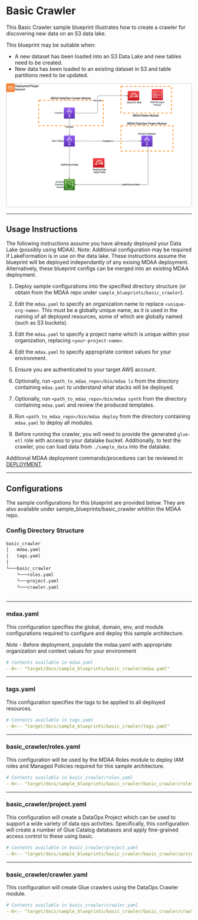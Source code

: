 # Basic Crawler

This Basic Crawler sample blueprint illustrates how to create a crawler for discovering new data on an S3 data lake.

This blueprint may be suitable when:

* A new dataset has been loaded into an S3 Data Lake and new tables need to be created.
* New data has been loaded to an existing dataset in S3 and table partitions need to be updated.

![Basic Crawler](docs/basic_crawler.png)

***

## Usage Instructions

The following instructions assume you have already deployed your Data Lake (possibly using MDAA). Note: Additional configuration may be required if LakeFormation is in use on the data lake. These instructions assume the blueprint will be deployed independantly of any exising MDAA deployment. Alternatively, these blueprint configs can be merged into an existing MDAA deployment.

1. Deploy sample configurations into the specified directory structure (or obtain from the MDAA repo under `sample_blueprints/basic_crawler`).

2. Edit the `mdaa.yaml` to specify an organization name to replace `<unique-org-name>`. This must be a globally unique name, as it is used in the naming of all deployed resources, some of which are globally named (such as S3 buckets).

3. Edit the `mdaa.yaml` to specify a project name which is unique within your organization, replacing `<your-project-name>`.

4. Edit the `mdaa.yaml` to specify appropriate context values for your environment.

5. Ensure you are authenticated to your target AWS account.

6. Optionally, run `<path_to_mdaa_repo>/bin/mdaa ls` from the directory containing `mdaa.yaml` to understand what stacks will be deployed.

7. Optionally, run `<path_to_mdaa_repo>/bin/mdaa synth` from the directory containing `mdaa.yaml` and review the produced templates.

8. Run `<path_to_mdaa_repo>/bin/mdaa deploy` from the directory containing `mdaa.yaml` to deploy all modules.

9. Before running the crawler, you will need to provide the generated `glue-etl` role with access to your datalake bucket. Additionally, to test the crawler, you can load data from `./sample_data` into the datalake.

Additional MDAA deployment commands/procedures can be reviewed in [DEPLOYMENT](../../DEPLOYMENT.md).

***

## Configurations

The sample configurations for this blueprint are provided below. They are also available under sample_blueprints/basic_crawler whithin the MDAA repo.

### Config Directory Structure

```bash
basic_crawler
│   mdaa.yaml
│   tags.yaml
│
└───basic_crawler
    └───roles.yaml
    └───project.yaml
    └───crawler.yaml
 
```

***

### mdaa.yaml

This configuration specifies the global, domain, env, and module configurations required to configure and deploy this sample architecture.

*Note* - Before deployment, populate the mdaa.yaml with appropriate organization and context values for your environment

```yaml
# Contents available in mdaa.yaml
--8<-- "target/docs/sample_blueprints/basic_crawler/mdaa.yaml"
```

***

### tags.yaml

This configuration specifies the tags to be applied to all deployed resources.

```yaml
# Contents available in tags.yaml
--8<-- "target/docs/sample_blueprints/basic_crawler/tags.yaml"
```

***

### basic_crawler/roles.yaml

This configuration will be used by the MDAA Roles module to deploy IAM roles and Managed Policies required for this sample architecture.

```yaml
# Contents available in basic_crawler/roles.yaml
--8<-- "target/docs/sample_blueprints/basic_crawler/basic_crawler/roles.yaml"
```

***

### basic_crawler/project.yaml

This configuration will create a DataOps Project which can be used to support a wide variety of data ops activities. Specifically, this configuration will create a number of Glue Catalog databases and apply fine-grained access control to these using basic.

```yaml
# Contents available in basic_crawler/project.yaml
--8<-- "target/docs/sample_blueprints/basic_crawler/basic_crawler/project.yaml"
```

***

### basic_crawler/crawler.yaml

This configuration will create Glue crawlers using the DataOps Crawler module.

```yaml
# Contents available in basic_crawler/crawler.yaml
--8<-- "target/docs/sample_blueprints/basic_crawler/basic_crawler/crawler.yaml"
```
